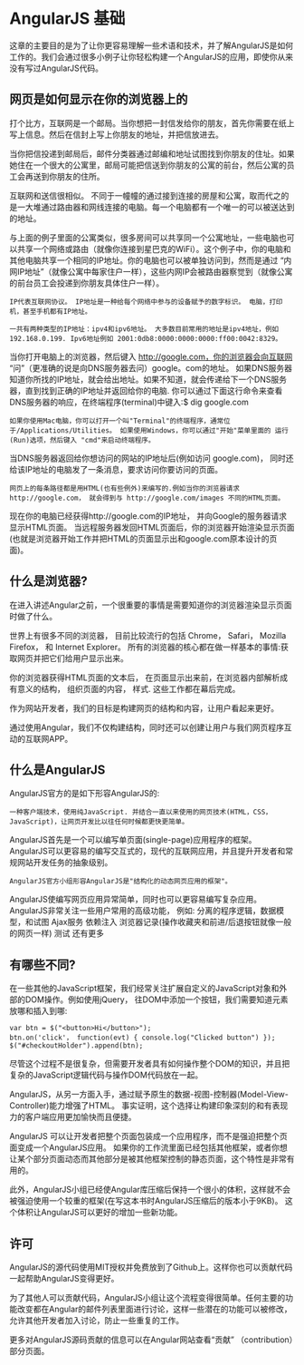 # AngularJS 基础

这章的主要目的是为了让你更容易理解一些术语和技术，并了解AngularJS是如何工作的。我们会通过很多小例子让你轻松构建一个AngularJS的应用，即使你从来没有写过AngularJS代码。


## 网页是如何显示在你的浏览器上的

打个比方，互联网是一个邮局。当你想把一封信发给你的朋友，首先你需要在纸上写上信息。然后在信封上写上你朋友的地址，并把信放进去。

当你把信投递到邮局后，邮件分类器通过邮编和地址试图找到你朋友的住址。如果她住在一个很大的公寓里，邮局可能把信送到你朋友的公寓的前台，然后公寓的员工会再送到你朋友的住所。

互联网和送信很相似。 不同于一幢幢的通过接到连接的房屋和公寓，取而代之的是一大堆通过路由器和网线连接的电脑。每一个电脑都有一个唯一的可以被送达到的地址。

与上面的例子里面的公寓类似，很多房间可以共享同一个公寓地址，一些电脑也可以共享一个网络或路由（就像你连接到星巴克的WiFi）。这个例子中，你的电脑和其他电脑共享一个相同的IP地址。你的电脑也可以被单独访问到，然而是通过 “内网IP地址”（就像公寓中每家住户一样），这些内网IP会被路由器察觉到（就像公寓的前台员工会投递到你朋友具体住户一样）。

	IP代表互联网协议。 IP地址是一种给每个网络中参与的设备赋予的数字标识。 电脑，打印机，甚至手机都有IP地址。

	一共有两种类型的IP地址：ipv4和ipv6地址。 大多数目前常用的地址是ipv4地址，例如192.168.0.199. Ipv6地址例如 2001:0db8:0000:0000:0000:ff00:0042:8329。

当你打开电脑上的浏览器，然后键入 http://google.com，你的浏览器会向互联网 “问”（更准确的说是向DNS服务器去问）google。com的地址。 如果DNS服务器知道你所找的IP地址，就会给出地址。如果不知道，就会传递给下一个DNS服务器，直到找到正确的IP地址并返回给你的电脑. 你可以通过下面这行命令来查看DNS服务器的响应，在终端程序(terminal)中键入:$ dig google.com

	如果你使用Mac电脑，你可以打开一个叫"Terminal"的终端程序，通常位于/Applications/Utilities。 如果使用Windows，你可以通过"开始"菜单里面的 运行(Run)选项，然后键入 "cmd"来启动终端程序。

当DNS服务器返回给你想访问的网站的IP地址后(例如访问 google.com)， 同时还给该IP地址的电脑发了一条消息，要求访问你要访问的页面。

	网页上的每条路径都是用HTML(也有些例外)来编写的.例如当你的浏览器请求 http://google.com， 就会得到与 http://google.com/images 不同的HTML页面。

现在你的电脑已经获得http://google.com的IP地址， 并向Google的服务器请求显示HTML页面。
当远程服务器发回HTML页面后，你的浏览器开始渲染显示页面(也就是浏览器开始工作并把HTML的页面显示出和google.com原本设计的页面)。


## 什么是浏览器?

在进入讲述Angular之前，一个很重要的事情是需要知道你的浏览器渲染显示页面时做了什么。

世界上有很多不同的浏览器， 目前比较流行的包括 Chrome， Safari， Mozilla Firefox， 和 Internet Explorer。 所有的浏览器的核心都在做一样基本的事情:获取网页并把它们给用户显示出来。

你的浏览器获得HTML页面的文本后， 在页面显示出来前，在浏览器内部解析成有意义的结构， 组织页面的内容， 样式. 这些工作都在幕后完成。

作为网站开发者，我们的目标是构建网页的结构和内容，让用户看起来更好。

通过使用Angular，我们不仅构建结构，同时还可以创建让用户与我们网页程序互动的互联网APP。


## 什么是AngularJS

AngularJS官方的是如下形容AngularJS的:
	
	一种客户端技术，使用纯JavaScript. 并结合一直以来使用的网页技术(HTML，CSS，JavaScript)，让网页开发比以往任何时候都更快更简单。

AngularJS首先是一个可以编写单页面(single-page)应用程序的框架。AngularJS可以更容易的编写交互式的，现代的互联网应用，并且提升开发者和常规网站开发任务的抽象级别。

	AngularJS官方小组形容AngularJS是"结构化的动态网页应用的框架"。	

AngularJS使编写网页应用异常简单，同时也可以更容易编写复杂应用。AngularJS非常关注一些用户常用的高级功能， 例如:
	分离的程序逻辑，数据模型，和试图
	Ajax服务
	依赖注入
	浏览器记录(操作收藏夹和前进/后退按钮就像一般的网页一样)
	测试
	还有更多


## 有哪些不同?

在一些其他的JavaScript框架，我们经常关注扩展自定义的JavaScript对象和外部的DOM操作。例如使用jQuery， 往DOM中添加一个按钮，我们需要知道元素放哪和插入到哪:


	var btn = $("<button>Hi</button>");
	btn.on('click'， function(evt) { console.log("Clicked button") });
	$("#checkoutHolder").append(btn);


尽管这个过程不是很复杂，但需要开发者具有如何操作整个DOM的知识，并且把复杂的JavaScript逻辑代码与操作DOM代码放在一起。

AngularJS，从另一方面入手，通过赋予原生的数据-视图-控制器(Model-View-Controller)能力增强了HTML。 事实证明，这个选择让构建印象深刻的和有表现力的客户端应用更加愉快而且便捷。

AngularJS 可以让开发者把整个页面包装成一个应用程序，而不是强迫把整个页面变成一个AngularJS应用。 如果你的工作流里面已经包括其他框架，或者你想让某个部分页面动态而其他部分是被其他框架控制的静态页面，这个特性是非常有用的。

此外，AngularJS小组已经使Angular库压缩后保持一个很小的体积，这样就不会被强迫使用一个较重的框架(在写这本书时AngularJS压缩后的版本小于9KB)。 这个体积让AngularJS可以更好的增加一些新功能。


## 许可

AngularJS的源代码使用MIT授权并免费放到了Github上。这样你也可以贡献代码一起帮助AngularJS变得更好。

为了其他人可以贡献代码，AngularJS小组让这个流程变得很简单。任何主要的功能改变都在Angular的邮件列表里面进行讨论，这样一些潜在的功能可以被修改，允许其他开发者加入讨论，防止一些重复的工作。

更多对AngularJS源码贡献的信息可以在Angular网站查看“贡献” （contribution）部分页面。